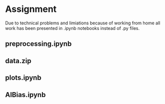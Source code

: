 # Assignment 

Due to technical problems and limiations because of working from home all work has been presented in .ipynb notebooks instead of .py files.

## preprocessing.ipynb

## data.zip

## plots.ipynb

## AIBias.ipynb

